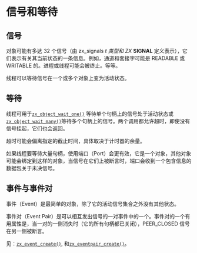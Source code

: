 # 信号和等待

## 信号

对象可能有多达 32 个信号（由 zx_signals *t 类型和 ZX* **SIGNAL** 定义表示），它们表示有关其当前状态的一条信息。例如，通道和套接字可能是 READABLE 或 WRITABLE 的。进程或线程可能会被终止。等等。

线程可以等待信号在一个或多个对象上变为活动状态。

## 等待

线程可用于[`zx_object_wait_one()`](https://fuchsia.dev/docs/reference/syscalls/object_wait_one) 等待单个句柄上的信号处于活动状态或 [`zx_object_wait_many()`](https://fuchsia.dev/docs/reference/syscalls/object_wait_many)等待多个句柄上的信号。两个调用都允许超时，即使没有信号挂起，它们也会返回。

超时可能会偏离指定的截止时间，具体取决于计时器的余量。

如果线程要等待大量句柄，使用端口（Port）会更有效，它是一个对象，其他对象可能会绑定到这样的对象，当信号在它们上被断言时，端口会收到一个包含信息的数据包关于未决信号。

## 事件与事件对

事件（Event）是最简单的对象，除了它的活动信号集合之外没有其他状态。

事件对（Event Pair）是可以相互发出信号的一对事件中的一个。事件对的一个有用属性是，当一对的一侧消失时（它的所有句柄都已关闭），PEER_CLOSED 信号在另一侧被断言。

见：[`zx_event_create()`](https://fuchsia.dev/docs/reference/syscalls/event_create), 和[`zx_eventpair_create()`](https://fuchsia.dev/docs/reference/syscalls/eventpair_create)。